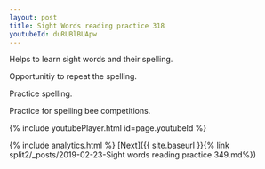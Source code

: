 ```yaml
---
layout: post
title: Sight Words reading practice 318
youtubeId: duRUBlBUApw
---
```

 
 
Helps to learn sight words and their spelling.

Opportunitiy to repeat the spelling. 

Practice spelling. 
 
Practice for spelling bee competitions. 
 
{% include youtubePlayer.html id=page.youtubeId %}
 
 
{% include analytics.html %} 
[Next]({{ site.baseurl }}{% link  split2/_posts/2019-02-23-Sight words reading practice 349.md%})
 
